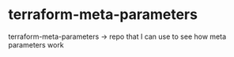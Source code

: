# terraform-meta-parameters
terraform-meta-parameters -> repo that I can use to see how meta parameters work
